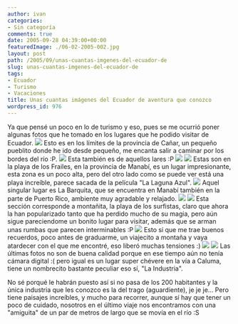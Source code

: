 ```yaml
---
author: ivan
categories:
- Sin categoría
comments: true
date: 2005-09-28 04:39:00+00:00
featuredImage: ./06-02-2005-002.jpg
layout: post
path: /2005/09/unas-cuantas-imgenes-del-ecuador-de
slug: unas-cuantas-imgenes-del-ecuador-de
tags:
- Ecuador
- Turismo
- Vacaciones
title: Unas cuantas imágenes del Ecuador de aventura que conozco
wordpress_id: 976
---
```


Ya que pensé un poco en lo de turismo y eso, pues se me ocurrió poner algunas fotos que he tomado en los lugares que he podido visitar de Ecuador. [![](https://photos1.blogger.com/blogger/5311/455/320/06-02-2005%20002.jpg)](https://photos1.blogger.com/blogger/5311/455/1600/06-02-2005%20002.jpg) Esto es en los límites de la provincia de Cañar, un pequeño pueblito donde he ido desde pequeño, me encanta salir a caminar por los bordes del río :P. [![](https://photos1.blogger.com/blogger/5311/455/320/06-02-2005%20005.jpg)](https://photos1.blogger.com/blogger/5311/455/1600/06-02-2005%20005.jpg) Esta también es de aquellos lares :P [![](https://photos1.blogger.com/blogger/5311/455/320/img114.jpg)](https://photos1.blogger.com/blogger/5311/455/1600/img114.jpg) [![](https://photos1.blogger.com/blogger/5311/455/320/frailes2.jpg)](https://photos1.blogger.com/blogger/5311/455/1600/frailes2.jpg) Estas son en la playa de los Frailes, en la provincia de Manabí, es un lugar impresionante, esta zona es un poco alta, pero del otro lado como se puede ver está una playa increíble, parece sacada de la película "La Laguna Azul". [![](https://photos1.blogger.com/blogger/5311/455/320/barquitaXfuera.jpg)](https://photos1.blogger.com/blogger/5311/455/1600/barquitaXfuera.jpg) Aquel singular lugar es La Barquita, que se encuentra en Manabí también en la parte de Puerto Rico, ambiente muy agradable y relajado. [![](https://photos1.blogger.com/blogger/5311/455/320/montana%20017_small.jpg)](https://photos1.blogger.com/blogger/5311/455/1600/montana%20017_small.jpg) [![](https://photos1.blogger.com/blogger/5311/455/320/12-julio-04%20002.jpg)](https://photos1.blogger.com/blogger/5311/455/1600/12-julio-04%20002.jpg) Esta sección corresponde a montañita, la playa de los surfistas, claro que ahora la han popularizado tanto que ha perdido mucho de su magia, pero aún sigue pareciendome un bonito lugar para visitar, además que se arman unas rumbas que parecen interminables :P [![](https://photos1.blogger.com/blogger/5311/455/320/atardecer%20montana%20025_small.jpg)](https://photos1.blogger.com/blogger/5311/455/1600/atardecer%20montana%20025_small.jpg) Esto sí que me trae buenos recuerdos, poco antes de graduarme, un viajecito a montaña y vaya atardecer con el que me encontré, eso liberó muchas tensiones :) [![](https://photos1.blogger.com/blogger/5311/455/320/LIrio.jpg)](https://photos1.blogger.com/blogger/5311/455/1600/LIrio.jpg) [![](https://photos1.blogger.com/blogger/5311/455/320/todosRio.jpg)](https://photos1.blogger.com/blogger/5311/455/1600/todosRio.jpg) Las últimas fotos no son de buena calidad porque en ese tiempo aún no tenía cámara digital :( pero igual es un lugar super chévere en la vía a Caluma, tiene un nombrecito bastante peculiar eso sí, "La Industria".

No sé porqué le habrán puesto así si no pasa de los 200 habitantes y la única industria que les conozco es la del trago (aguardiente), je je je... Pero tiene paisajes increíbles, y mucho para recorrer, aunque sí hay que tener un poco de cuidado, nosotros en el último viaje nos encontramos con una "amiguita" de un par de metros de largo que se movía en el río :S
